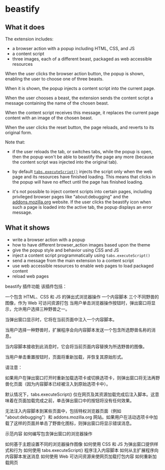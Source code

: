 # beastify

## What it does ##

The extension includes:

* a browser action with a popup including HTML, CSS, and JS
* a content script
* three images, each of a different beast, packaged as web accessible resources

When the user clicks the browser action button, the popup is shown, enabling
the user to choose one of three beasts.

When it is shown, the popup injects a content script into the current page.

When the user chooses a beast, the extension sends the content script a message containing
the name of the chosen beast.

When the content script receives this message, it replaces the current page
content with an image of the chosen beast.

When the user clicks the reset button, the page reloads, and reverts to its original form.

Note that:

* if the user reloads the tab, or switches tabs, while the popup is open, then the popup won't be able to beastify the page any more (because the content script was injected into the original tab).

* by default [`tabs.executeScript()`](https://developer.mozilla.org/en-US/Add-ons/WebExtensions/API/tabs/executeScript) injects the script only when the web page and its resources have finished loading. This means that clicks in the popup will have no effect until the page has finished loading.

* it's not possible to inject content scripts into certain pages, including privileged browser pages like "about:debugging" and the [addons.mozilla.org](https://addons.mozilla.org/) website. If the user clicks the beastify icon when such a page is loaded into the active tab, the popup displays an error message.

## What it shows ##

* write a browser action with a popup
* how to have different browser_action images based upon the theme
* give the popup style and behavior using CSS and JS
* inject a content script programmatically using `tabs.executeScript()`
* send a message from the main extension to a content script
* use web accessible resources to enable web pages to load packaged content
* reload web pages


beastify
插件功能
该插件包括：

一个包含 HTML、CSS 和 JS 的弹出式浏览器操作
一个内容脚本
三个不同野兽的图像，作为 Web 可访问资源打包
当用户单击浏览器操作按钮时，弹出窗口将显示，允许用户选择三种野兽之一。

当弹出窗口显示时，它将在当前页面中注入一个内容脚本。

当用户选择一种野兽时，扩展程序会向内容脚本发送一个包含所选野兽名称的消息。

当内容脚本接收到此消息时，它会将当前页面内容替换为所选野兽的图像。

当用户单击重置按钮时，页面将重新加载，并恢复其原始形式。

请注意：

如果用户在弹出窗口打开时重新加载选项卡或切换选项卡，则弹出窗口将无法再野兽化页面（因为内容脚本已经被注入到原始选项卡中）。

默认情况下，tabs.executeScript() 仅在网页及其资源加载完成后注入脚本。这意味着在页面加载完成之前，单击弹出窗口中的按钮将没有任何效果。

无法注入内容脚本到某些页面中，包括特权浏览器页面（例如 "about:debugging"）和 addons.mozilla.org 网站。如果用户在活动选项卡中加载了这样的页面并单击了野兽化图标，则弹出窗口将显示错误消息。

示范内容
如何编写包含弹出窗口的浏览器操作

如何基于主题设置不同的浏览器操作图像
如何使用 CSS 和 JS 为弹出窗口提供样式和行为
如何使用 tabs.executeScript() 程序注入内容脚本
如何从主扩展程序向内容脚本发送消息
如何使用 Web 可访问资源来使网页加载打包内容
如何重新加载网页